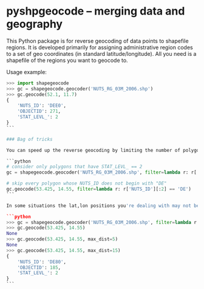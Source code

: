 # pyshpgeocode – merging data and geography

This Python package is for reverse geocoding of data points to shapefile regions. It is developed primarily for assigning administrative region codes to a set of geo coordinates (in standard latitude/longitude). All you need is a shapefile of the regions you want to geocode to.

Usage example:

````python
>>> import shapegeocode
>>> gc = shapegeocode.geocoder('NUTS_RG_03M_2006.shp')
>>> gc.geocode(52.1, 11.7)
{
	'NUTS_ID': 'DEE0', 
	'OBJECTID': 271, 
	'STAT_LEVL_': 2
}
```

### Bag of tricks

You can speed up the reverse geocoding by limiting the number of polygons that need to be tested. This can be achieved by injecting a ``filter`` function either to the ``geocoder`` constructor or per each ``geocode`` call . 

```python 
# consider only polygons that have STAT_LEVL_ == 2
gc = shapegeocode.geocoder('NUTS_RG_03M_2006.shp', filter=lambda r: r['STAT_LEVL_'] == 2)

# skip every polygon whose NUTS_ID does not begin with "DE"
gc.geocode(53.425, 14.55, filter=lambda r: r['NUTS_ID'][:2] == 'DE')
```

In some situations the lat,lon positions you're dealing with may not be as accurate as your boundary data. For instance, the geo coordinates of coastal cities are often located outside the boundary polygon they belong to. Therefor, you can set the maximum distance (in km) that is still accepted using the ``max_dist`` argument.  

```python
>>> gc = shapegeocode.geocoder('NUTS_RG_03M_2006.shp', filter=lambda r: r['NUTS_ID'][:2] == 'DE')
>>> gc.geocode(53.425, 14.55)
None
>>> gc.geocode(53.425, 14.55, max_dist=5)
None
>>> gc.geocode(53.425, 14.55, max_dist=15)
{
	'NUTS_ID': 'DE80',
	'OBJECTID': 185, 
	'STAT_LEVL_': 2
}
```
